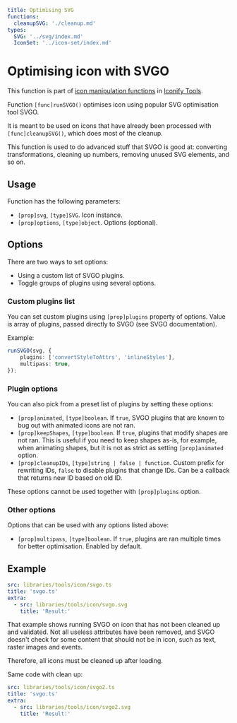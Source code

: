 ```yaml
title: Optimising SVG
functions:
  cleanupSVG: './cleanup.md'
types:
  SVG: '../svg/index.md'
  IconSet: '../icon-set/index.md'
```

# Optimising icon with SVGO

This function is part of [icon manipulation functions](./index.md) in [Iconify Tools](../index.md).

Function `[func]runSVGO()` optimises icon using popular SVG optimisation tool SVGO.

It is meant to be used on icons that have already been processed with `[func]cleanupSVG()`, which does most of the cleanup.

This function is used to do advanced stuff that SVGO is good at: converting transformations,
cleaning up numbers, removing unused SVG elements, and so on.

## Usage

Function has the following parameters:

- `[prop]svg`, `[type]SVG`. Icon instance.
- `[prop]options`, `[type]object`. Options (optional).

## Options

There are two ways to set options:

- Using a custom list of SVGO plugins.
- Toggle groups of plugins using several options.

### Custom plugins list

You can set custom plugins using `[prop]plugins` property of options. Value is array of plugins, passed directly to SVGO (see SVGO documentation).

Example:

```ts
runSVGO(svg, {
	plugins: ['convertStyleToAttrs', 'inlineStyles'],
	multipass: true,
});
```

### Plugin options

You can also pick from a preset list of plugins by setting these options:

- `[prop]animated`, `[type]boolean`. If `true`, SVGO plugins that are known to bug out with animated icons are not ran.
- `[prop]keepShapes`, `[type]boolean`. If `true`, plugins that modify shapes are not ran. This is useful if you need to keep shapes as-is, for example, when animating shapes, but it is not as strict as setting `[prop]animated` option.
- `[prop]cleanupIDs`, `[type]string | false | function`. Custom prefix for rewriting IDs, `false` to disable plugins that change IDs. Can be a callback that returns new ID based on old ID.

These options cannot be used together with `[prop]plugins` option.

### Other options

Options that can be used with any options listed above:

- `[prop]multipass`, `[type]boolean`. If `true`, plugins are ran multiple times for better optimisation. Enabled by default.

## Example

```yaml
src: libraries/tools/icon/svgo.ts
title: 'svgo.ts'
extra:
  - src: libraries/tools/icon/svgo.svg
    title: 'Result:'
```

That example shows running SVGO on icon that has not been cleaned up and validated. Not all useless attributes have been removed, and SVGO doesn't check for some content that should not be in icon, such as text, raster images and events.

Therefore, all icons must be cleaned up after loading.

Same code with clean up:

```yaml
src: libraries/tools/icon/svgo2.ts
title: 'svgo.ts'
extra:
  - src: libraries/tools/icon/svgo2.svg
    title: 'Result:'
```
